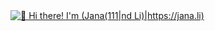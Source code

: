 <a href="https://jana.li/" target="_blank" rel="noopener noreferrer">
  <img src="https://raw.githubusercontent.com/Raymo111/Raymo111/master/intro.gif" alt="👋 Hi there! I'm (Jana(111|nd Li)|https://jana.li)" title="👋 Hi there! I'm (Jana(111|nd Li)|https://jana.li)"/>
</a>
